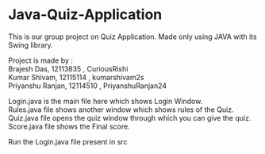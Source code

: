 # Java-Quiz-Application

This is our group project on Quiz Application.
Made only using JAVA with its Swing library.

Project is made by : <br/>
Brajesh Das, 12113835 , CuriousRishi <br />
Kumar Shivam, 12115114 , kumarshivam2s <br />
Priyanshu Ranjan, 12114510 , PriyanshuRanjan24 <br />

Login.java is the main file here which shows Login Window. <br/>
Rules.java file shows another window which shows rules of the Quiz. <br/>
Quiz.java file opens the quiz window through which you can give the quiz. <br/>
Score.java file shows the Final score. <br/>

Run the Login.java file present in src
